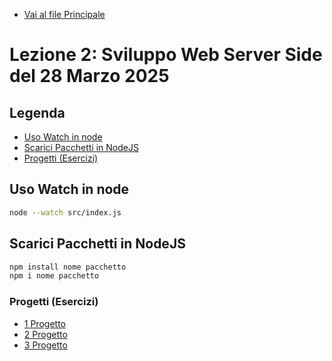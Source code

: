 - [Vai al file Principale](../../Readme.md)

# Lezione 2: Sviluppo Web Server Side del 28 Marzo 2025

## Legenda

- [Uso Watch in node](#uso-watch-in-node)
- [Scarici Pacchetti in NodeJS](#scarici-pacchetti-in-nodejs)
- [Progetti (Esercizi)](#progetti-esercizi)

## Uso Watch in node

```bash
node --watch src/index.js
```

## Scarici Pacchetti in NodeJS

```bash
npm install nome pacchetto
npm i nome pacchetto
```


### Progetti (Esercizi)

- [1 Progetto](Progetti/1_Progetto/)
- [2 Progetto](Progetti/2_Progetto/)
- [3 Progetto](Progetti/3_Progetto/)